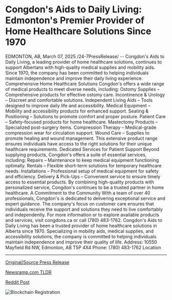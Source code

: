 # Congdon's Aids to Daily Living: Edmonton's Premier Provider of Home Healthcare Solutions Since 1970

EDMONTON, AB, March 07, 2025 /24-7PressRelease/ -- Congdon's Aids to Daily Living, a leading provider of home healthcare solutions, continues to support Albertans with high-quality medical supplies and mobility aids. Since 1970, the company has been committed to helping individuals maintain independence and improve their daily living experience.  Comprehensive Home Healthcare Solutions  Congdon's offers a wide range of medical products to meet diverse needs, including:  Ostomy Supplies – Comprehensive products for effective ostomy care. Incontinence & Urology – Discreet and comfortable solutions. Independent Living Aids – Tools designed to improve daily life and accessibility. Medical Equipment – Mobility and accessibility products for enhanced support. Seating & Positioning – Solutions to promote comfort and proper posture. Patient Care – Safety-focused products for home healthcare. Mastectomy Products – Specialized post-surgery items. Compression Therapy – Medical-grade compression wear for circulation support. Wound Care – Supplies to promote healing and wound management. This extensive product range ensures individuals have access to the right solutions for their unique healthcare requirements.  Dedicated Services for Patient Support  Beyond supplying products, Congdon's offers a suite of essential services, including:  Repairs – Maintenance to keep medical equipment functioning optimally. Rentals – Flexible short-term solutions for temporary healthcare needs. Installations – Professional setup of medical equipment for safety and efficiency. Delivery & Pick-Ups – Convenient service to ensure timely access to essential products. By combining high-quality products with personalized service, Congdon's continues to be a trusted partner in home healthcare.  A Commitment to the Community  With a team of over 40 professionals, Congdon's is dedicated to delivering exceptional service and expert guidance. The company's focus on customer care ensures that individuals receive the support and solutions they need to live comfortably and independently.  For more information or to explore available products and services, visit congdons.ca or call (780) 483-1762.  Congdon's Aids to Daily Living has been a trusted provider of home healthcare solutions in Alberta since 1970. Specializing in mobility aids, medical supplies, and accessibility solutions, the company is committed to helping individuals maintain independence and improve their quality of life.   Address: 10550 Mayfield Rd NW, Edmonton, AB T5P 4X4 Phone: (780) 483-1762 Location 

---

[Original/Source Press Release](https://www.24-7pressrelease.com/press-release/520377/congdons-aids-to-daily-living-edmontons-premier-provider-of-home-healthcare-solutions-since-1970)
                    

[Newsramp.com TLDR](https://newsramp.com/curated-news/congdon-s-aids-to-daily-living-providing-comprehensive-home-healthcare-solutions-in-alberta/b3b58c8f016918755152ed6d3349a26a) 

 



[Reddit Post](https://www.reddit.com/r/Business_NewsRamp/comments/1j5ipsg/congdons_aids_to_daily_living_providing/) 



![Blockchain Registration](https://cdn.newsramp.app/24-7PressRelease/qrcode/253/7/pintFgDf.webp)